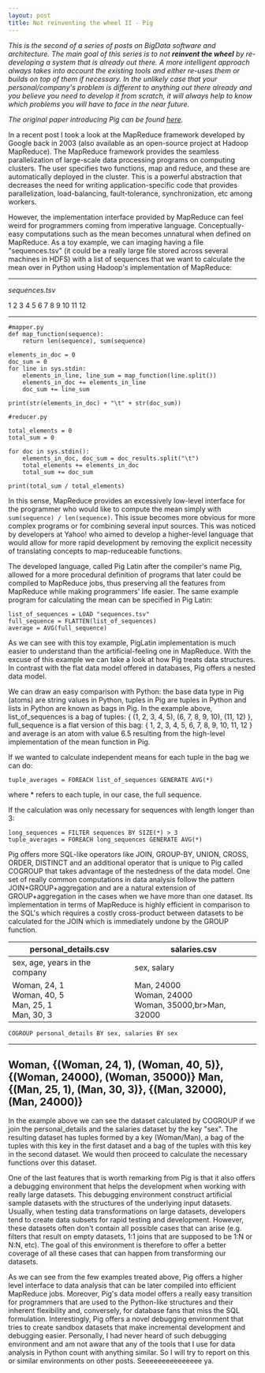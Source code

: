 ```yaml
---
layout: post
title: Not reinventing the wheel II - Pig
---
```

*This is the second of a series of posts on BigData software and architecture. The main goal of this
series is to not **reinvent the wheel** by re-developing a system that is already out there. A more
intelligent approach always takes into account the existing tools and either re-uses them or
builds on top of them if necessary. In the unlikely case that your personal/company's problem is
different to anything out there already and you believe you need to develop it from scratch,
it will always help to know which problems you will have to face in the near future.*

*The original paper introducing Pig can be found [here](http://infolab.stanford.edu/~olston/publications/sigmod08.pdf).*

In a recent post I took a look at the MapReduce framework developed by Google back in 2003 (also
available as an open-source project at Hadoop MapReduce). The MapReduce framework provides the
seamless parallelization of large-scale data processing programs on computing clusters. The user
specifies two functions, map and reduce, and these are automatically deployed in the cluster. This 
is a powerful abstraction that decreases the need for writing application-specific code that
provides parallelization, load-balancing, fault-tolerance, synchronization, etc among workers.

However, the implementation interface provided by MapReduce can feel weird for programmers coming
from imperative language. Conceptually-easy computations such as the mean becomes unnatural when
defined on MapReduce.  As a toy example, we can imaging having a file "sequences.tsv"
(it could be a really large file stored across several machines in HDFS) with a list of sequences
that we want to calculate the mean over in Python using Hadoop's implementation of MapReduce:

---
*sequences.tsv*

1 2 3 4 5
6 7 8 9 10
11 12

---

```
#mapper.py
def map_function(sequence):
    return len(sequence), sum(sequence)

elements_in_doc = 0
doc_sum = 0    
for line in sys.stdin:
    elements_in_line, line_sum = map_function(line.split())
    elements_in_doc += elements_in_line
    doc_sum += line_sum

print(str(elements_in_doc) + "\t" + str(doc_sum))
```

```
#reducer.py

total_elements = 0
total_sum = 0

for doc in sys.stdin():
    elements_in_doc, doc_sum = doc_results.split("\t")
    total_elements += elements_in_doc
    total_sum += doc_sum

print(total_sum / total_elements)
```

In this sense, MapReduce provides an excessively low-level interface for the programmer who would
like to compute the mean simply with ```sum(sequence) / len(sequence)```. This issue becomes more
obvious for more complex programs or for combining several input sources. This was noticed by
developers at Yahoo! who aimed to develop a higher-level language that would allow for more rapid
development by removing the explicit necessity of translating concepts to map-reduceable functions. 

The developed language, called Pig Latin after the compiler's name Pig, allowed for a more
procedural definition of programs that later could be compiled to MapReduce jobs, thus preserving
all the features from MapReduce while making programmers' life easier. The same example program for
calculating the mean can be specified in Pig Latin:

```
list_of_sequences = LOAD "sequences.tsv"
full_sequence = FLATTEN(list_of_sequences)
average = AVG(full_sequence)
```

As we can see with this toy example, PigLatin implementation is much easier to understand than the
artificial-feeling one in MapReduce. With the excuse of this example we can take a look at how Pig
treats data structures. In contrast with the flat data model offered in databases, Pig offers a
nested data model. 

We can draw an easy comparison with Python: the base data type in Pig (atoms) are string values in
Python, tuples in Pig are tuples in Python and lists in Python are known as bags in Pig. In the
example above, list_of_sequences is a bag of tuples: { (1, 2, 3, 4, 5), (6, 7, 8, 9, 10), (11, 12) },
full_sequence is a flat version of this bag: { 1, 2, 3, 4, 5, 6, 7, 8, 9, 10, 11, 12 } and average
is an atom with value 6.5 resulting from the high-level implementation of the mean function in Pig.

If we wanted to calculate independent means for each tuple in the bag we can do:

```
tuple_averages = FOREACH list_of_sequences GENERATE AVG(*)
```
where * refers to each tuple, in our case, the full sequence.

If the calculation was only necessary for sequences with length longer than 3:

```
long_sequences = FILTER sequences BY SIZE(*) > 3
tuple_averages = FOREACH long_sequences GENERATE AVG(*)
```
Pig offers more SQL-like operators like JOIN, GROUP-BY, UNION, CROSS, ORDER, DISTINCT and an
additional operator that is unique to Pig called COGROUP that takes advantage of the nestedness of
the data model. One set of really common computations in data analysis follow the pattern
JOIN+GROUP+aggregation and are a natural extension of GROUP+aggregation in the cases when we have
more than one dataset. Its implementation in terms of MapReduce is highly efficient in comparison
to the SQL's which requires a costly cross-product between datasets to be calculated for the JOIN
which is immediately undone by the GROUP function. 


|personal_details.csv|salaries.csv   |
|-------------------|-----------|
|sex, age, years  in the company|sex, salary|
|Woman, 24, 1<br>Woman, 40, 5<br>Man, 25, 1<br>Man, 30, 3|Man, 24000<br>Woman, 24000<br>Woman, 35000,br>Man, 32000|

```
COGROUP personal_details BY sex, salaries BY sex
```
---
Woman, {(Woman, 24, 1), (Woman, 40, 5)}, {(Woman, 24000), (Woman, 35000)}
Man, {(Man, 25, 1), (Man, 30, 3)}, {(Man, 32000), (Man, 24000)}
---

In the example above we can see the dataset calculated by COGROUP if we join the personal_details
and the salaries dataset by the key "sex". The resulting dataset has tuples formed by a key
(Woman/Man), a bag of the tuples with this key in the first dataset and a bag of the tuples with
this key in the second dataset. We would then proceed to calculate the necessary functions over
this dataset. 

One of the last features that is worth remarking from Pig is that it also offers a debugging
environment that helps the development when working with really large datasets. This debugging
environment construct artificial sample datasets with the structures of the underlying input
datasets. Usually, when testing data transformations on large datasets, developers tend to create
data subsets for rapid testing and development. However, these datasets often don't contain all
possible cases that can arise (e.g. filters that result on empty datasets, 1:1 joins that are
supposed to be 1:N or N:N, etc). The goal of this environment is therefore to offer a better
coverage of all these cases that can happen from transforming our datasets. 

As we can see from the few examples treated above, Pig offers a higher level interface to data
analysis that can be later compiled into efficient MapReduce jobs. Moreover, Pig's data model
offers a really easy transition for programmers that are used to the Python-like structures and
their inherent flexibility and, conversely, for database fans that miss the SQL formulation.
Interestingly, Pig offers a novel debugging environment that tries to create sandbox datasets
that make incremental development and debugging easier. Personally, I had never heard of such
debugging environment and am not aware that any of the tools that I use for data analysis in
Python count with anything similar. So I will try to report on this or similar environments on
other posts. Seeeeeeeeeeeeeee ya.

